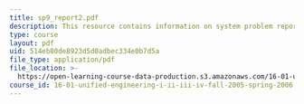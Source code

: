 ```yaml
---
title: sp9_report2.pdf
description: This resource contains information on system problem report sheet.
type: course
layout: pdf
uid: 514eb80de8923d5d0adbec334e0b7d5a
file_type: application/pdf
file_location: >-
  https://open-learning-course-data-production.s3.amazonaws.com/16-01-unified-engineering-i-ii-iii-iv-fall-2005-spring-2006/514eb80de8923d5d0adbec334e0b7d5a_sp9_report2.pdf
course_id: 16-01-unified-engineering-i-ii-iii-iv-fall-2005-spring-2006
---
```

